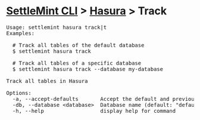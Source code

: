 <h1 id="home"><a href="../../settlemint.md">SettleMint CLI</a> > <a href="../hasura.md">Hasura</a> > Track</h1>

<pre>Usage: settlemint hasura track|t 
Examples:

  # Track all tables of the default database
  $ settlemint hasura track

  # Track all tables of a specific database
  $ settlemint hasura track --database my-database

Track all tables in Hasura

Options:
  -a, --accept-defaults       Accept the default and previously set values
  -db, --database &lt;database&gt;  Database name (default: &quot;default&quot;)
  -h, --help                  display help for command
</pre>

